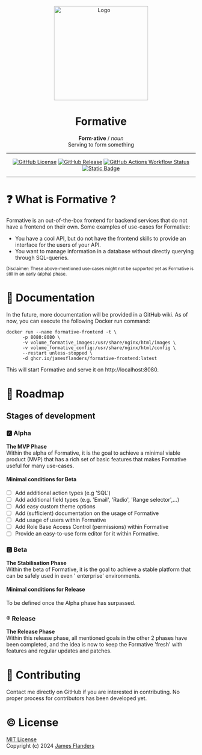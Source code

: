 <p align="center">
<img src="https://i.imgur.com/an4hEwO.png" alt="Logo" width="250" height="250"/>
</p>
<h1 align="center">Formative</h1>
<p align="center">
<b>Form·ative</b> / <i>noun</i><br>
Serving to form something
</p>

---

<p align="center">
<a href="https://opensource.org/licenses/MIT"><img alt="GitHub License" src="https://img.shields.io/github/license/JamesFlanders/formative"></a>
<a href="https://github.com/JamesFlanders/formative/releases"><img alt="GitHub Release" src="https://img.shields.io/github/v/release/JamesFlanders/formative"></a>
<a href="https://github.com/JamesFlanders/formative/actions/workflows/build_and_release_frontend.yml"><img alt="GitHub Actions Workflow Status" src="https://img.shields.io/github/actions/workflow/status/JamesFlanders/formative/build_and_release_frontend.yml"></a>
<a href="https://paypal.me/JensCaenen"><img alt="Static Badge" src="https://img.shields.io/badge/Donate-PayPal-blue"></a>
</p>

---

# :question: What is Formative ?

Formative is an out-of-the-box frontend for backend services that do not have a frontend on their own. Some examples of
use-cases for Formative:

- You have a cool API, but do not have the frontend skills to provide an interface for the users of your API.
- You want to manage information in a database without directly querying through SQL-queries.

<sup>Disclaimer: These above-mentioned use-cases might not be supported yet as Formative is still in an early (alpha)
phase.</sup>

# :closed_book: Documentation

In the future, more documentation will be provided in a GitHub wiki. As of now, you can execute the following Docker run
command:

```shell
docker run --name formative-frontend -t \
      -p 8080:8080 \
      -v volume_formative_images:/usr/share/nginx/html/images \
      -v volume_formative_config:/usr/share/nginx/html/config \
      --restart unless-stopped \
      -d ghcr.io/jamesflanders/formative-frontend:latest
```

This will start Formative and serve it on http://localhost:8080.

# :calendar: Roadmap

## Stages of development

### :a: Alpha

**The MVP Phase**\
Within the alpha of Formative, it is the goal to achieve a minimal viable product (MVP) that has a rich set of basic
features that makes Formative useful for many use-cases.

#### Minimal conditions for Beta

- [ ] Add additional action types (e.g 'SQL')
- [ ] Add additional field types (e.g. 'Email', 'Radio', 'Range selector',...)
- [ ] Add easy custom theme options
- [ ] Add (sufficient) documentation on the usage of Formative
- [ ] Add usage of users within Formative
- [ ] Add Role Base Access Control (permissions) within Formative
- [ ] Provide an easy-to-use form editor for it within Formative.

### :b: Beta

**The Stabilisation Phase**\
Within the beta of Formative, it is the goal to achieve a stable platform that can be safely used in even '
enterprise' environments.

#### Minimal conditions for Release

To be defined once the Alpha phase has surpassed.

### :registered: Release

**The Release Phase**\
Within this release phase, all mentioned goals in the other 2 phases have been completed, and the idea is now to keep
the Formative 'fresh' with features and regular updates and patches.

# :handshake: Contributing

Contact me directly on GitHub if you are interested in contributing. No proper process for contributors has been
developed yet.

# :copyright: License

[MIT License](https://opensource.org/licenses/MIT)\
Copyright (c) 2024 [James Flanders](https://github.com/JamesFlanders)

